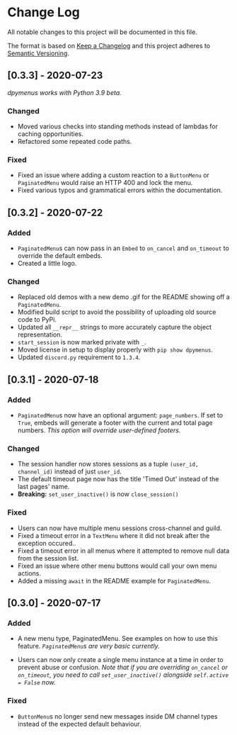 
# Change Log
All notable changes to this project will be documented in this file.
 
The format is based on [Keep a Changelog](http://keepachangelog.com/)
and this project adheres to [Semantic Versioning](http://semver.org/).

## [0.3.3] - 2020-07-23

*dpymenus works with Python 3.9 beta.*

### Changed
- Moved various checks into standing methods instead of lambdas for
caching opportunities.
- Refactored some repeated code paths.

### Fixed
- Fixed an issue where adding a custom reaction to a `ButtonMenu` or
`PaginatedMenu` would raise an HTTP 400 and lock the menu.
- Fixed various typos and grammatical errors within the documentation.

## [0.3.2] - 2020-07-22

### Added
- `PaginatedMenu`s can now pass in an `Embed` to `on_cancel` and `on_timeout`
to override the default embeds.
- Created a little logo.

### Changed
- Replaced old demos with a new demo .gif for the README showing off a `PaginatedMenu`.
- Modified build script to avoid the possibility of uploading old source code to PyPi.
- Updated all `__repr__` strings to more accurately capture the object representation.
- `start_session` is now marked private with `_`.
- Moved license in setup to display properly with `pip show dpymenus`.
- Updated `discord.py` requirement to `1.3.4`. 
 
## [0.3.1] - 2020-07-18

### Added
- `PaginatedMenu`s now have an optional argument: `page_numbers`. If set to `True`,
embeds will generate a footer with the current and total page numbers. *This 
option will override user-defined footers.*

### Changed
- The session handler now stores sessions as a tuple `(user_id, channel_id)`
instead of just `user_id`.
- The default timeout page now has the title 'Timed Out' instead of the
last pages' name.
- **Breaking:** `set_user_inactive()` is now `close_session()`

### Fixed
- Users can now have multiple menu sessions cross-channel and guild.
- Fixed a timeout error in a `TextMenu` where it did not break after the
exception occured..
- Fixed a timeout error in all menus where it attempted to remove null data
from the session list.
- Fixed an issue where other menu buttons would call your own menu
actions. 
- Added a missing `await` in the README example for `PaginatedMenu`.

## [0.3.0] - 2020-07-17
 
### Added
- A new menu type, PaginatedMenu. See examples on how to use this feature. *`PaginatedMenu`s are very basic currently.*

- Users can now only create a single menu instance at a time in order to 
prevent abuse or confusion. *Note that if you are overriding `on_cancel` or 
`on_timeout`, you need to call `set_user_inactive()` alongside 
`self.active = False` now.*
 
### Fixed
 
- `ButtonMenu`s no longer send new messages inside DM channel types instead
of the expected default behaviour.
